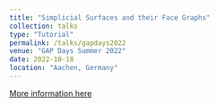 ```yaml
---
title: "Simplicial Surfaces and their Face Graphs"
collection: talks
type: "Tutorial"
permalink: /talks/gapdays2022
venue: "GAP Days Summer 2022"
date: 2022-10-18
location: "Aachen, Germany"
---
```


[More information here](https://www.gapdays.de/gapdays2022-summer/)

